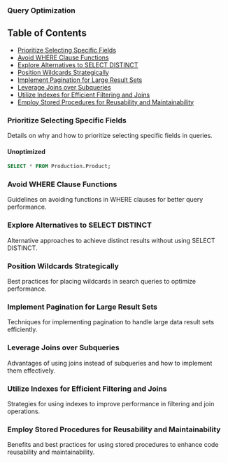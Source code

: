### Query Optimization

## Table of Contents
- [Prioritize Selecting Specific Fields](#prioritize-selecting-specific-fields)
- [Avoid WHERE Clause Functions](#avoid-where-clause-functions)
- [Explore Alternatives to SELECT DISTINCT](#explore-alternatives-to-select-distinct)
- [Position Wildcards Strategically](#position-wildcards-strategically)
- [Implement Pagination for Large Result Sets](#implement-pagination-for-large-result-sets)
- [Leverage Joins over Subqueries](#leverage-joins-over-subqueries)
- [Utilize Indexes for Efficient Filtering and Joins](#utilize-indexes-for-efficient-filtering-and-joins)
- [Employ Stored Procedures for Reusability and Maintainability](#employ-stored-procedures-for-reusability-and-maintainability)


### Prioritize Selecting Specific Fields

Details on why and how to prioritize selecting specific fields in queries.
#### Unoptimized
```sql
SELECT * FROM Production.Product;
```
<a name="prioritize-selecting-specific-fields"></a>

### Avoid WHERE Clause Functions
Guidelines on avoiding functions in WHERE clauses for better query performance.

<a name="avoid-where-clause-functions"></a>

### Explore Alternatives to SELECT DISTINCT
Alternative approaches to achieve distinct results without using SELECT DISTINCT.

<a name="explore-alternatives-to-select-distinct"></a>

### Position Wildcards Strategically
Best practices for placing wildcards in search queries to optimize performance.

<a name="position-wildcards-strategically"></a>

### Implement Pagination for Large Result Sets
Techniques for implementing pagination to handle large data result sets efficiently.

<a name="implement-pagination-for-large-result-sets"></a>

### Leverage Joins over Subqueries
Advantages of using joins instead of subqueries and how to implement them effectively.

<a name="leverage-joins-over-subqueries"></a>

### Utilize Indexes for Efficient Filtering and Joins
Strategies for using indexes to improve performance in filtering and join operations.

<a name="utilize-indexes-for-efficient-filtering-and-joins"></a>

### Employ Stored Procedures for Reusability and Maintainability
Benefits and best practices for using stored procedures to enhance code reusability and maintainability.

<a name="employ-stored-procedures-for-reusability-and-maintainability"></a>
   
